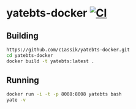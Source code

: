# yatebts-docker [![CI](https://github.com/c1assik/yatebts-docker/actions/workflows/blank.yml/badge.svg)](https://github.com/c1assik/yatebts-docker/actions/workflows/blank.yml)

## Building
```sh
https://github.com/c1assik/yatebts-docker.git
cd yatebts-docker
docker build -t yatebts:latest .
```
## Running
```sh
docker run -i -t -p 8008:8008 yatebts bash
yate -v
```
